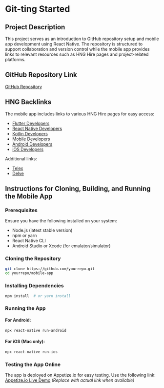 # Git-ting Started

## Project Description
This project serves as an introduction to GitHub repository setup and mobile app development using React Native. The repository is structured to support collaboration and version control while the mobile app provides links to relevant resources such as HNG Hire pages and project-related platforms.

## GitHub Repository Link
[GitHub Repository](https://github.com/yourrepo)

## HNG Backlinks
The mobile app includes links to various HNG Hire pages for easy access:
- [Flutter Developers](https://hng.tech/hire/flutter)
- [React Native Developers](https://hng.tech/hire/react-native)
- [Kotlin Developers](https://hng.tech/hire/kotlin)
- [Mobile Developers](https://hng.tech/hire/mobile)
- [Android Developers](https://hng.tech/hire/android)
- [iOS Developers](https://hng.tech/hire/ios)

Additional links:
- [Telex](https://telex.ai)
- [Delve](https://delve.ai)

## Instructions for Cloning, Building, and Running the Mobile App

### Prerequisites
Ensure you have the following installed on your system:
- Node.js (latest stable version)
- npm or yarn
- React Native CLI
- Android Studio or Xcode (for emulator/simulator)

### Cloning the Repository
```sh
git clone https://github.com/yourrepo.git
cd yourrepo/mobile-app
```

### Installing Dependencies
```sh
npm install  # or yarn install
```

### Running the App
#### For Android:
```sh
npx react-native run-android
```

#### For iOS (Mac only):
```sh
npx react-native run-ios
```

### Testing the App Online
The app is deployed on Appetize.io for easy testing. Use the following link:
[Appetize.io Live Demo](#) *(Replace with actual link when available)*

